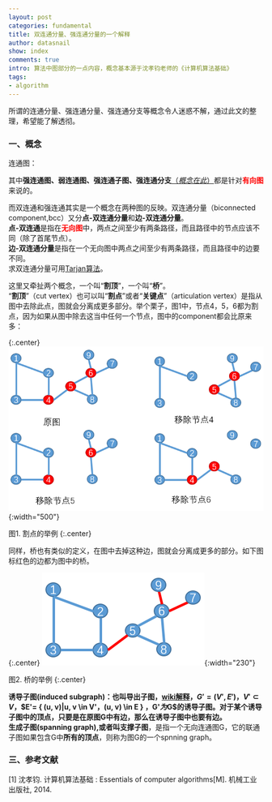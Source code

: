 ```yaml
---
layout: post
categories: fundamental
title: 双连通分量、强连通分量的一个解释
author: datasnail
show: index
comments: true
intro: 算法中图部分的一点内容，概念基本源于沈孝钧老师的《计算机算法基础》
tags:
- algorithm
---
```


所谓的连通分量、强连通分量、强连通分支等概念令人迷惑不解，通过此文的整理，希望能了解透彻。
### 一、概念
连通图：

其中**强连通图、弱连通图、强连通子图、强连通分支**[（*概念在此*）](/fundamental/2018/07/01/algorithms_graph.html#stronglyconnectedcomponent)都是针对<span style = 'color:red'>**有向图**</span>来说的。  

而双连通和强连通其实是一个概念在两种图的反映。双连通分量（biconnected component,bcc）又分**点-双连通分量**和**边-双连通分量**。  
**点-双连通**是指在<span style = 'color:red'>**无向图**</span>中，两点之间至少有两条路径，而且路径中的节点应该不同（除了首尾节点）。  
**边-双连通分量**是指在一个无向图中两点之间至少有两条路径，而且路径中的边要不同。  
求双连通分量可用[Tarjan算法](https://en.wikipedia.org/wiki/Biconnected_component)。  

这里又牵扯两个概念，一个叫“**割顶**”，一个叫“**桥**”。  
“**割顶**”（cut vertex）也可以叫“**割点**”或者“**关键点**”（articulation vertex）是指从图中去除此点，图就会分离成更多部分。举个栗子，图1中，节点4，5，6都为割点，因为如果从图中除去这当中任何一个节点，图中的component都会比原来多：

{:.center}
![](/postimg/connected_component/cut_vertex.png){:width="500"}

图1. 割点的举例
{:.center}

同样，桥也有类似的定义，在图中去掉这种边，图就会分离成更多的部分。如下图标红色的边都为图中的桥。

{:.center}
![](/postimg/connected_component/bridge.png){:width="230"}

图2. 桥的举例
{:.center}

**诱导子图(induced subgraph)：**也叫导出子图，[wiki解释](https://en.wikipedia.org/wiki/Induced_subgraph)，$G'=(V', E')，V'\subset V$，$E'= \{ (u, v)|u, v \in V'，(u, v) \in E \} $，$G'$为$G$的诱导子图。对于某个诱导子图中的顶点，只要是在原图G中有边，那么在诱导子图中也要有边。     
**生成子图(spanning graph)**,或者叫**支撑子图**，是指一个无向连通图G，它的联通子图如果包含G中**所有的顶点**，则称为图G的一个spnning graph。

### 三、参考文献
[1] 沈孝钧. 计算机算法基础 : Essentials of computer algorithms[M]. 机械工业出版社, 2014.